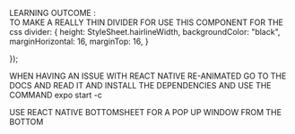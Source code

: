 LEARNING OUTCOME :  
TO MAKE A REALLY THIN DIVIDER FOR USE THIS COMPONENT FOR THE css
divider: {
    height: StyleSheet.hairlineWidth,
    backgroundColor: "black",
    marginHorizontal: 16,
    marginTop: 16,
  }
  
});

WHEN HAVING AN ISSUE WITH REACT NATIVE RE-ANIMATED GO TO THE DOCS AND READ IT AND INSTALL THE DEPENDENCIES AND USE THE COMMAND 
expo start -c

USE REACT NATIVE BOTTOMSHEET FOR A POP UP WINDOW FROM THE BOTTOM
